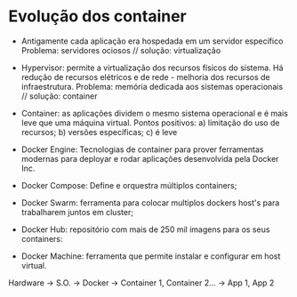 

# Evolução dos container

- Antigamente cada aplicação era hospedada em um servidor específico
Problema: servidores ociosos // solução: virtualização

- Hypervisor: permite a virtualização dos recursos físicos do sistema. Há redução de recursos elétricos e de rede - melhoria dos recursos de infraestrutura.
Problema: memória dedicada aos sistemas operacionais // solução: container

- Container: as aplicações dividem o mesmo sistema operacional e é mais leve que uma máquina virtual.
Pontos positivos: a) limitação do uso de recursos; b) versões específicas; c) é leve

- Docker Engine: Tecnologias de container para prover ferramentas modernas para deployar e rodar aplicações desenvolvida pela Docker Inc. 
- Docker Compose: Define e orquestra múltiplos containers;
- Docker Swarm: ferramenta para colocar multiplos dockers host's para trabalharem juntos em cluster;
- Docker Hub: repositório com mais de 250 mil imagens para os seus containers:
- Docker Machine: ferramenta que permite instalar e configurar em host virtual.


Hardware -> S.O. -> Docker -> Container 1, Container 2... -> App 1, App 2 

